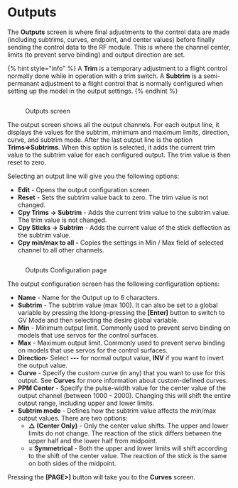 # Outputs

The **Outputs** screen is where final adjustments to the control data are made (including subtrims, curves, endpoint, and center values) before finally sending the control data to the RF module. This is where the channel center, limits (to prevent servo binding) and output direction are set.&#x20;

{% hint style="info" %}
A **Trim** is a temporary adjustment to a flight control normally done while in operation with a trim switch. A **Subtrim** is a semi-permanant adjustment to a flight control that is normally configured when setting up the model in the output settings.&#x20;
{% endhint %}

<figure><img src="/.gitbook/assets/bwoutputs1.png" alt=""><figcaption><p>Outputs screen</p></figcaption></figure>

The output screen shows all the output channels. For each output line, it displays the values for the subtrim, minimum and maximum limits, direction, curve, and subtrim mode. After the last output line is the option **Trims=>Subtrims**. When this option is selected, it adds the current trim value to the subtrim value for each configured output. The trim value is then reset to zero.

Selecting an output line will give you the following options:

* **Edit** - Opens the output configuration screen.
* **Reset** - Sets the subtrim value back to zero. The trim value is not changed.
* **Cpy Trims -> Subtrim** - Adds the current trim value to the subtrim value.  The trim value is not changed.
* **Cpy Sticks -> Subtrim** - Adds the current value of the stick deflection as the subtrim value.
* **Cpy min/max to all -** Copies the settings in Min / Max field of selected channel to all other channels.

<figure><img src="/.gitbook/assets/bwoutputs2.png" alt=""><figcaption><p>Outputs Configuration page</p></figcaption></figure>

The output configuration screen has the following configuration options:

* **Name** - Name for the Output up to 6 characters.
* **Subtrim** - The subtrim value (max 100). It can also be set to a global variable by pressing the ldong-pressing the **\[Enter]** button to switch to GV Mode and then selecting the desire global variable.
* **Min** - Minimum output limit. Commonly used to prevent servo binding on models that use servos for the control surfaces.
* **Max** - Maximum output limit. Commonly used to prevent servo binding on models that use servos for the control surfaces.
* **Direction**- Select **---** for normal output value, **INV** if you want to invert the output value.
* **Curve** - Specify the custom curve (in any) that you want to use for this output. See **Curves** for more information about custom-defined curves.
* **PPM Center** - Specify the pulse-width value for the center value of the output channel (between 1000 - 2000). Changing this will shift the entire output range, including upper and lower limits.
* **Subtrim mode** - Defines how the subtrim value affects the min/max output values. There are two options:
  * **△ (Center Only)** - Only the center value shifts. The upper and lower limits do not change. The reaction of the stick differs between the upper half and the lower half from midpoint.
  * **= Symmetrical** - Both the upper and lower limits will shift according to the shift of the center value. The reaction of the stick is the same on both sides of the midpoint.&#x20;

Pressing the **\[PAGE>]** button will take you to the **Curves** screen.

